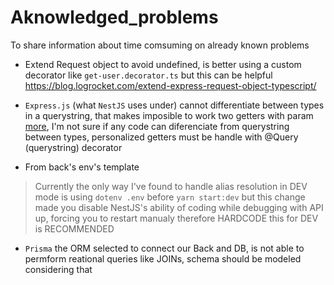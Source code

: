 # Aknowledged_problems
To share information about time comsuming on already known problems

- Extend Request object to avoid undefined, is better using a custom decorator like `get-user.decorator.ts` but this can be helpful https://blog.logrocket.com/extend-express-request-object-typescript/

- `Express.js` (what `NestJS` uses under) cannot differentiate between types in a querystring, that makes imposible to work two getters with param [more](https://stackoverflow.com/questions/65495791/nestjs-cant-implement-mutiple-get-methods-in-same-controller), I'm not sure if any code can diferenciate from querystring between types, personalized getters must be handle with @Query (querystring) decorator

- From back's env's template 
> Currently the only way I've found to handle alias resolution in DEV mode is using `dotenv .env` before `yarn start:dev` but this change made you disable NestJS's ability of coding while debugging with API up, forcing you to restart manualy therefore HARDCODE this for DEV is RECOMMENDED 

- `Prisma` the ORM selected to connect our Back and DB, is not able to permform reational queries like JOINs, schema should be modeled considering that